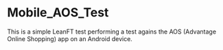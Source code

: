 # Mobile_AOS_Test

This is a simple LeanFT test performing a test agains the AOS (Advantage Online Shopping) app on an Android device.
